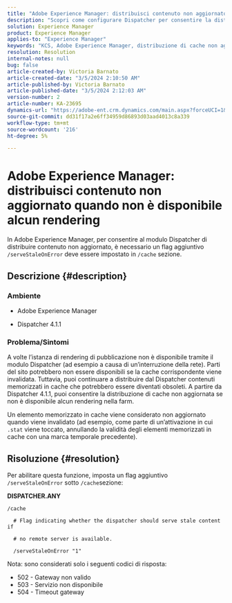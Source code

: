 ```yaml
---
title: "Adobe Experience Manager: distribuisci contenuto non aggiornato quando non è disponibile alcun rendering"
description: "Scopri come configurare Dispatcher per consentire la distribuzione di cache non aggiornata quando non è disponibile alcun rendering in Adobe Experience Manager."
solution: Experience Manager
product: Experience Manager
applies-to: "Experience Manager"
keywords: "KCS, Adobe Experience Manager, distribuzione di cache non aggiornata, distribuzione di contenuto non aggiornato, risoluzione dei problemi, risoluzione dei problemi, dispatcher, AEM"
resolution: Resolution
internal-notes: null
bug: false
article-created-by: Victoria Barnato
article-created-date: "3/5/2024 2:10:50 AM"
article-published-by: Victoria Barnato
article-published-date: "3/5/2024 2:12:03 AM"
version-number: 2
article-number: KA-23695
dynamics-url: "https://adobe-ent.crm.dynamics.com/main.aspx?forceUCI=1&pagetype=entityrecord&etn=knowledgearticle&id=8adb4f94-95da-ee11-904c-000d3a3110f0"
source-git-commit: dd31f17a2e6ff34959d86893d03aad4013c8a339
workflow-type: tm+mt
source-wordcount: '216'
ht-degree: 5%

---
```


# Adobe Experience Manager: distribuisci contenuto non aggiornato quando non è disponibile alcun rendering


In Adobe Experience Manager, per consentire al modulo Dispatcher di distribuire contenuto non aggiornato, è necessario un flag aggiuntivo `/serveStaleOnError` deve essere impostato in `/cache` sezione.

## Descrizione {#description}


### <b>Ambiente</b>

- Adobe Experience Manager


- Dispatcher 4.1.1


### <b>Problema/Sintomi</b>

A volte l’istanza di rendering di pubblicazione non è disponibile tramite il modulo Dispatcher (ad esempio a causa di un’interruzione della rete). Parti del sito potrebbero non essere disponibili se la cache corrispondente viene invalidata. Tuttavia, puoi continuare a distribuire dal Dispatcher contenuti memorizzati in cache che potrebbero essere diventati obsoleti. A partire da Dispatcher 4.1.1, puoi consentire la distribuzione di cache non aggiornata se non è disponibile alcun rendering nella farm.

Un elemento memorizzato in cache viene considerato non aggiornato quando viene invalidato (ad esempio, come parte di un’attivazione in cui `.stat` viene toccato, annullando la validità degli elementi memorizzati in cache con una marca temporale precedente).


## Risoluzione {#resolution}


Per abilitare questa funzione, imposta un flag aggiuntivo `/serveStaleOnError` sotto `/cache`sezione:

<b>DISPATCHER.ANY</b>


```
/cache

  # Flag indicating whether the dispatcher should serve stale content if

  # no remote server is available.

  /serveStaleOnError "1"
```




Nota: sono considerati solo i seguenti codici di risposta:

- 502 - Gateway non valido
- 503 - Servizio non disponibile
- 504 - Timeout gateway

